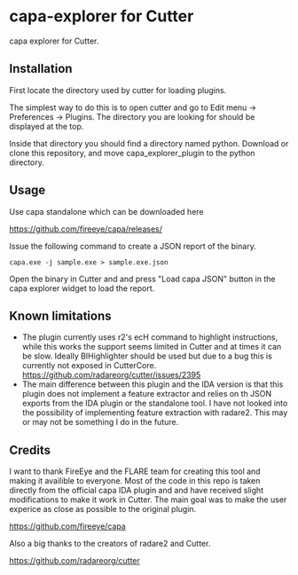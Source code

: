 # capa-explorer for Cutter
capa explorer for Cutter.


## Installation

First locate the directory used by cutter for loading plugins.

The simplest way to do this is to open cutter and go to Edit menu -> Preferences -> Plugins.
The directory you are looking for should be displayed at the top.

Inside that directory you should find a directory named python. Download or clone this repository, and move capa_explorer_plugin to the python directory.

## Usage

Use capa standalone which can be downloaded here

https://github.com/fireeye/capa/releases/

Issue the following command to create a JSON report of the binary.

`capa.exe -j sample.exe > sample.exe.json`

Open the binary in Cutter and and press "Load capa JSON" button in the capa explorer widget to load the report.

## Known limitations
- The plugin currently uses r2's ecH command to highlight instructions, while this works the support seems limited in Cutter and at times it can be slow. Ideally BIHighlighter should be used but due to a bug this is currently not exposed in CutterCore. https://github.com/radareorg/cutter/issues/2395
- The main difference between this plugin and the IDA version is that this plugin does not implement a feature extractor and relies on th JSON exports from the IDA plugin or the standalone tool. I have not looked into the possibility of implementing feature extraction with radare2. This may or may not be something I do in the future.  

## Credits
I want to thank FireEye and the FLARE team for creating this tool and making it availible to everyone. Most of the code in this repo is taken directly from the official capa IDA plugin and and have received slight modifications to make it work in Cutter. The main goal was to make the user experice as close as possible to the original plugin.

https://github.com/fireeye/capa

Also a big thanks to the creators of radare2 and Cutter.

https://github.com/radareorg/cutter
